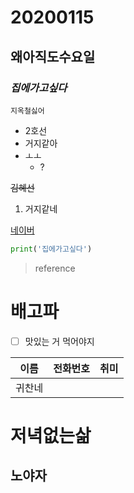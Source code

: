 # 20200115

## 왜아직도수요일

### **_집에가고싶다_**

`지옥철싫어`

- 2호선
- 거지같아
- ㅗㅗ
  - ?

~~김혜선~~

1. 거지같네

[네이버](https://www.naver.com)

```python
print('집에가고싶다')
```

> reference



# 배고파

- [ ] 맛있는 거 먹어야지



| 이름   | 전화번호 | 취미 |
| ------ | -------- | ---- |
| 귀찬네 |          |      |



# 저녁없는삶

## 노야자 



